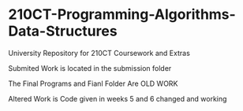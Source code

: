 # 210CT-Programming-Algorithms-Data-Structures
University Repository for  210CT Coursework and Extras



Submited Work is located in the submission folder


The Final Programs and Fianl Folder Are OLD WORK


Altered Work is Code given in weeks 5 and 6 changed and working
